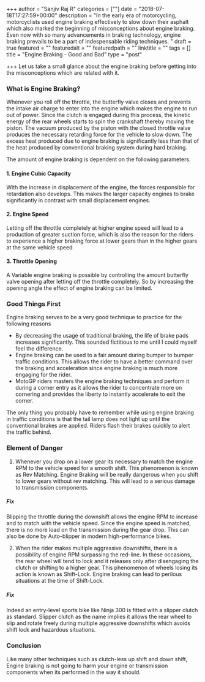 +++
author = "Sanjiv Raj R"
categories = [""]
date = "2018-07-18T17:27:59+00:00"
description = "In the early era of motorcycling, motorcyclists used engine braking effectively to slow down their asphalt which also marked the beginning of misconceptions about engine braking. Even now with so many advancements in braking technology, engine braking prevails to be a part of indespensable riding techniques. "
draft = true
featured = ""
featuredalt = ""
featuredpath = ""
linktitle = ""
tags = []
title = "Engine Braking - Good and Bad"
type = "post"

+++
Let us take a small glance about the engine braking before getting into the misconceptions which are related with it.

### What is Engine Braking?

Whenever you roll off the throttle, the butterfly valve closes and prevents the intake air charge to enter into the engine which makes the engine to run out of power. Since the clutch is engaged during this process, the kinetic energy of the rear wheels starts to spin the crankshaft thereby moving the piston. The vacuum produced by the piston with the closed throttle valve produces the necessary retarding force for the vehicle to slow down. The excess heat produced due to engine braking is significantly less than that of the heat produced by conventional braking system during hard braking.

The amount of engine braking is dependent on the following parameters.

#### 1. Engine Cubic Capacity

With the increase in displacement of the engine, the forces responsible for retardation also develops. This makes the larger capacity engines to brake significantly in contrast with small displacement engines.

#### 2. Engine Speed

Letting off the throttle completely at higher engine speed will lead to a production of greater suction force, which is also the reason for the riders to experience a higher braking force at lower gears than in the higher gears at the same vehicle speed.

#### 3. Throttle Opening

A Variable engine braking is possible by controlling the amount butterfly valve opening after letting off the throttle completely. So by increasing the opening angle the effect of engine braking can be limited.

### Good Things First

Engine braking serves to be a very good technique to practice for the following reasons

* By decreasing the usage of traditional braking, the life of brake pads increases significantly. This sounded fictitious to me until I could myself feel the difference.
* Engine braking can be used to a fair amount during bumper to bumper traffic conditions. This allows the rider to have a better command over the braking and acceleration since engine braking is much more engaging for the rider.
* MotoGP riders masters the engine braking techniques and perform it during a corner entry as it allows the rider to concentrate more on cornering and provides the liberty to instantly accelerate to exit the corner.

The only thing you probably have to remember while using engine braking in traffic conditions is that the tail lamp does not light up until the conventional brakes are applied. Riders flash their brakes quickly to alert the traffic behind.

### Element of Danger

1. Whenever you drop on a lower gear its necessary to match the engine RPM to the vehicle speed for a smooth shift. This phenomenon is known as Rev Matching. Engine Braking will be really dangerous when you shift to lower gears without rev matching. This will lead to a serious damage to transmission components.

##### Fix

Blipping the throttle during the downshift allows the engine RPM to increase and to match with the vehicle speed. Since the engine speed is matched, there is no more load on the transmission during the gear drop. This can also be done by Auto-blipper in modern high-performance bikes.

2. When the rider makes multiple aggressive downshifts, there is a possibility of engine RPM surpassing the red-line. In these occasions, the rear wheel will tend to lock and it releases only after disengaging the clutch or shifting to a higher gear. This phenomenon of wheels losing its action is known as Shift-Lock. Engine braking can lead to perilous situations at the time of Shift-Lock.

##### Fix

Indeed an entry-level sports bike like Ninja 300 is fitted with a slipper clutch as standard. Slipper clutch as the name implies it allows the rear wheel to slip and rotate freely during multiple aggressive downshifts which avoids shift lock and hazardous situations.

### Conclusion

Like many other techniques such as clutch-less up shift and down shift, Engine braking is not going to harm your engine or transmission components when its performed in the way it should.